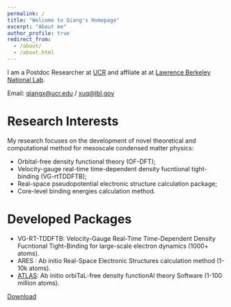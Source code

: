 ```yaml
---
permalink: /
title: "Welcome to Qiang's Homepage"
excerpt: "About me"
author_profile: true
redirect_from: 
  - /about/
  - /about.html
---
```


I am a Postdoc Researcher at [UCR](https://www.ucr.edu/) and affliate at at [Lawrence Berkeley National Lab](https://www.lbl.gov).

Email: <qiangx@ucr.edu> / <xuq@lbl.gov>

Research Interests
======

My research focuses on the development of novel theoretical and computational method for mesoscale condensed matter physics:

* Orbital-free density functional theory (OF-DFT);
* Velocity-gauge real-time time-dependent density fucntional tight-binding (VG-rtTDDFTB);
* Real-space pseudopotential electronic structure calculation package;
* Core-level binding energies calculation method.

Developed Packages
======

* VG-RT-TDDFTB: Velocity-Gauge Real-Time Time-Dependent Density Fucntional Tight-Binding for large-scale electron dynamics (1000+ atoms).
* ARES : Ab initio Real-Space Electronic Structures calculation method (1-10k atoms).
* [ATLAS](http://atlas-ch.cn/): Ab initio orbiTaL-free density functionAl theory Software (1-100 million atoms).

[Download](https://xqjlu.github.io/publications/)

